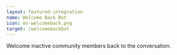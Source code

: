 ```yaml
---
layout: featured-integration
name: Welcome Back Bot
icon: mx-welcomeback.png
target: /welcomebackbot
---
```


Welcome inactive community members back to the conversation.
